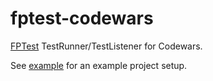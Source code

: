 # fptest-codewars

[FPTest](https://github.com/graemeg/fptest) TestRunner/TestListener for Codewars.

See [example](./example) for an example project setup.
